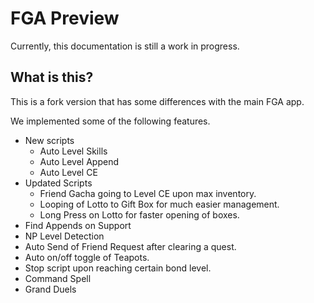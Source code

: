 # FGA Preview

Currently, this documentation is still a work in progress.

## What is this?

This is a fork version that has some differences with the main FGA app.

We implemented some of the following features.

- New scripts
  - Auto Level Skills
  - Auto Level Append
  - Auto Level CE
- Updated Scripts
  - Friend Gacha going to Level CE upon max inventory.
  - Looping of Lotto to Gift Box for much easier management.
  - Long Press on Lotto for faster opening of boxes.
- Find Appends on Support
- NP Level Detection
- Auto Send of Friend Request after clearing a quest.
- Auto on/off toggle of Teapots.
- Stop script upon reaching certain bond level.
- Command Spell
- Grand Duels
